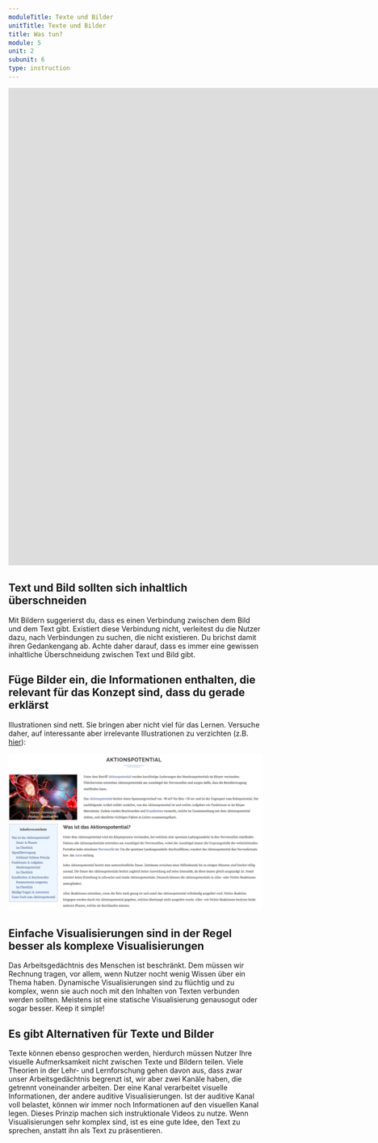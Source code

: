 ```yaml
---
moduleTitle: Texte und Bilder
unitTitle: Texte und Bilder
title: Was tun? 
module: 5
unit: 2
subunit: 6
type: instruction
---
```


<iframe width="1922" height="945" src="https://www.youtube.com/embed/OUwY6sMPqfo?autoplay=1" frameborder="0" allow="accelerometer; autoplay; encrypted-media; gyroscope; picture-in-picture" allowfullscreen></iframe>
 

## Text und Bild sollten sich inhaltlich überschneiden

Mit Bildern suggerierst du, dass es einen Verbindung zwischen dem Bild und dem Text gibt. Existiert diese Verbindung nicht, verleitest du die Nutzer dazu, nach Verbindungen zu suchen, die nicht existieren. Du brichst damit ihren Gedankengang ab. Achte daher darauf, dass es immer eine gewissen inhaltliche Überschneidung zwischen Text und Bild gibt.


##  Füge Bilder ein, die Informationen enthalten, die relevant für das Konzept sind, dass du gerade erklärst

Illustrationen sind nett. Sie bringen aber nicht viel für das Lernen. Versuche daher, auf interessante aber irrelevante Illustrationen zu verzichten (z.B. [hier](https://krank.de/koerperprozesse/aktionspotential/)):

![](aktionspotential.PNG)


## Einfache Visualisierungen sind in der Regel besser als komplexe Visualisierungen

Das Arbeitsgedächtnis des Menschen ist beschränkt. Dem müssen wir Rechnung tragen, vor allem, wenn Nutzer nocht wenig Wissen über ein Thema haben. Dynamische Visualisierungen sind zu flüchtig und zu komplex, wenn sie auch noch mit den Inhalten von Texten verbunden werden sollten. Meistens ist eine statische Visualisierung genausogut oder sogar besser. Keep it simple!

## Es gibt Alternativen für Texte und Bilder

Texte können ebenso gesprochen werden, hierdurch müssen Nutzer Ihre visuelle Aufmerksamkeit nicht zwischen Texte und Bildern teilen. Viele Theorien in der Lehr- und Lernforschung gehen davon aus, dass zwar unser Arbeitsgedächtnis begrenzt ist, wir aber zwei Kanäle haben, die getrennt voneinander arbeiten. Der eine Kanal verarbeitet visuelle Informationen, der andere auditive Visualisierungen. Ist der auditive Kanal voll belastet, können wir immer noch Informationen auf den visuellen Kanal legen. Dieses Prinzip machen sich instruktionale Videos zu nutze. Wenn Visualisierungen sehr komplex sind, ist es eine gute Idee, den Text zu sprechen, anstatt ihn als Text zu präsentieren. 


